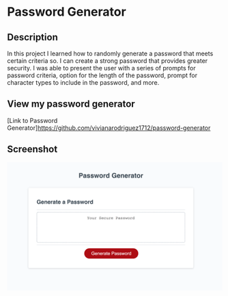 # Password Generator 

## Description

In this project I learned how to randomly generate a password that meets certain criteria so. I can create a strong password that provides greater security. I was able to present the user with a series of prompts for password criteria, option for the length of the password, prompt for character types to include in the password, and more. 

## View my password generator

[Link to Password Generator]https://github.com/vivianarodriguez1712/password-generator

## Screenshot


![Picture of my Password Generator](./images/passwordpic.png)